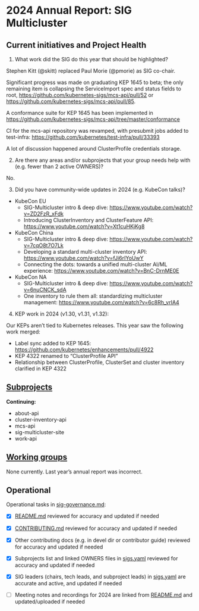 # 2024 Annual Report: SIG Multicluster

## Current initiatives and Project Health

1. What work did the SIG do this year that should be highlighted?

Stephen Kitt (@skitt) replaced Paul Morie (@pmorie) as SIG co-chair.

Significant progress was made on graduating KEP 1645 to beta; the only
remaining item is collapsing the ServiceImport spec and status fields
to root, https://github.com/kubernetes-sigs/mcs-api/pull/52 or
https://github.com/kubernetes-sigs/mcs-api/pull/85.

A conformance suite for KEP 1645 has been implemented in
https://github.com/kubernetes-sigs/mcs-api/tree/master/conformance

CI for the mcs-api repository was revamped, with presubmit jobs added
to test-infra: https://github.com/kubernetes/test-infra/pull/33393

A lot of discussion happened around ClusterProfile credentials
storage.

2. Are there any areas and/or subprojects that your group needs help with (e.g. fewer than 2 active OWNERS)?

No.

3. Did you have community-wide updates in 2024 (e.g. KubeCon talks)?

* KubeCon EU
  - SIG-Multicluster intro & deep dive:
    https://www.youtube.com/watch?v=ZD2FzR_xFdk
  - Introducing ClusterInventory and ClusterFeature API:
    https://www.youtube.com/watch?v=Xt1cuHKjKg8
* KubeCon China
  - SIG-Multicluster intro & deep dive:
    https://www.youtube.com/watch?v=7cqO8t7O7Lk
  - Developing a standard multi-cluster inventory API:
    https://www.youtube.com/watch?v=fJi6rIYoUwY
  - Connecting the dots: towards a unified multi-cluster AI/ML
    experience: https://www.youtube.com/watch?v=BnC-DrnME0E
* KubeCon NA
  - SIG-Multicluster intro & deep dive:
    https://www.youtube.com/watch?v=6nuCNCK_sdA
  - One inventory to rule them all: standardizing multicluster
    management: https://www.youtube.com/watch?v=6c8Rh_vrIA4

4. KEP work in 2024 (v1.30, v1.31, v1.32):

Our KEPs aren’t tied to Kubernetes releases. This year saw the
following work merged:

* Label sync added to KEP 1645:
  https://github.com/kubernetes/enhancements/pull/4922
* KEP 4322 renamed to “ClusterProfile API”
* Relationship between ClusterProfile, ClusterSet and cluster
  inventory clarified in KEP 4322

## [Subprojects](https://git.k8s.io/community/sig-multicluster#subprojects)

**Continuing:**
  - about-api
  - cluster-inventory-api
  - mcs-api
  - sig-multicluster-site
  - work-api

## [Working groups](https://git.k8s.io/community/sig-multicluster#working-groups)

None currently. Last year’s annual report was incorrect.

## Operational

Operational tasks in [sig-governance.md]:
- [x] [README.md] reviewed for accuracy and updated if needed
- [x] [CONTRIBUTING.md] reviewed for accuracy and updated if needed
- [x] Other contributing docs (e.g. in devel dir or contributor guide) reviewed for accuracy and updated if needed
- [x] Subprojects list and linked OWNERS files in [sigs.yaml] reviewed for accuracy and updated if needed
- [x] SIG leaders (chairs, tech leads, and subproject leads) in [sigs.yaml] are accurate and active, and updated if needed
- [ ] Meeting notes and recordings for 2024 are linked from [README.md] and updated/uploaded if needed


[CONTRIBUTING.md]: https://git.k8s.io/community/sig-multicluster/CONTRIBUTING.md
[sig-governance.md]: https://git.k8s.io/community/committee-steering/governance/sig-governance.md
[README.md]: https://git.k8s.io/community/sig-multicluster/README.md
[sigs.yaml]: https://git.k8s.io/community/sigs.yaml
[devel]: https://git.k8s.io/community/contributors/devel/README.md
